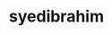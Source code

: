 ---
title: syedibrahim
github: https://github.com/syedibrahim
mode: dark
transition: 3s
archetype:
- Minimalistic
---